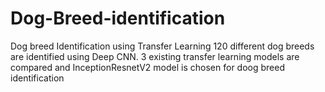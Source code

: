 # Dog-Breed-identification
Dog breed Identification using Transfer Learning
120 different dog breeds are identified using Deep CNN.
3 existing transfer learning models are compared and InceptionResnetV2 model is chosen for doog breed identification
